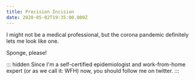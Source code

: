```yaml
---
title: Precision Incision
date: 2020-05-02T19:35:00.000Z
---
```


I might not be a medical professional, but the corona pandemic definitely lets me look like one.

Sponge, please!

::: hidden
Since I'm a self-certified epidemiologist and work-from-home expert (or as we call it: WFH) now, you should follow me on twitter.
:::
